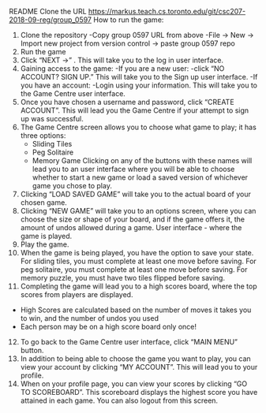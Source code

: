 README
Clone the URL https://markus.teach.cs.toronto.edu/git/csc207-2018-09-reg/group_0597
How to run the game:
1. Clone the repository
   -Copy group 0597 URL from above
   -File -> New -> Import new project from version control -> paste group 0597 repo
2. Run the game
3. Click  “NEXT ->” . This will take you to the log in user interface.
4. Gaining access to the game:
   -If you are a new user:
       -click “NO ACCOUNT? SIGN UP.” This will take you to the Sign up user interface.
   -If you have an account:
       -Login using your information. This will take you to the Game Centre user interface.
5. Once you have chosen a username and password, click “CREATE ACCOUNT”. This will lead you
the Game Centre if your attempt to sign up was successful.
6. The Game Centre screen allows you to choose what game to play; it has three options:
    - Sliding Tiles
    - Peg Solitaire
    - Memory Game
Clicking on any of the buttons with these names will lead you to an user interface
where you will be able to choose whether to start a new game or load a saved version of whichever game you chose to play.
7. Clicking “LOAD SAVED GAME” will take you to the actual board of your chosen game.
8. Clicking “NEW GAME” will take you to an options screen, where you can choose the size or shape of your board, and if the game offers it, the amount of undos allowed during a game.
User interface - where the game is played.
9. Play the game.
10. When the game is being played, you have the option to save your state.
    For sliding tiles, you must complete at least one move before saving.
    For peg solitaire, you must complete at least one move before saving.
    For memory puzzle, you must have two tiles flipped before saving.
11. Completing the game will lead you to a high scores board, where the top scores from players are displayed.
   - High Scores are calculated based on the number of moves it takes you to win, and the number of undos you used
   - Each person may be on a high score board only once!
12. To go back to the Game Centre user interface, click “MAIN MENU” button.
13. In addition to being able to choose the game you want to play, you can view your account by clicking “MY ACCOUNT”.
This will lead you to your profile.
14. When on your profile page, you can view your scores by clicking “GO TO SCOREBOARD”. This scoreboard displays the highest score you have attained in each game. You can also logout from this screen.

